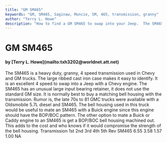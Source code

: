 ```yaml
---
title: "GM SM465"
keywords: "GM, SM465, Saginaw, Muncie, SM, 465, transmission, granny"
author: "Terry L. Howe"
description: "How to find a GM SM465 to swap into your Jeep.  The SM465 is a heavy duty, granny low, four speed manual transmission."
---
```


# GM SM465
<H4>by [Terry L. Howe](mailto:txh3202@worldnet.att.net)</H4>
The SM465 is a heavy duty, granny, 4 speed transmission used in
Chevy and GM trucks.  The large ribbed cast iron case makes it
easy to identify.
It is an excellent 4 speed to swap into a
Jeep with a Chevy engine.  The SM465 has an unusual large input
bearing retainer, it does not use the standard GM size.  It is
normally best to buy a matching bell housing with the transmission.
Rumor is, the late 70s to 81 GMC trucks were available with a
Oldsmobile 5.7L diesel and SM465.  The bell housing used in this
truck would be useful to mate an SM465 with a Buick engine since
this engine should have the BOP/BOC pattern.  The other option to
mate a Buick or Caddy engine to an SM465 is get a BOP/BOC bell housing
machined out.  This adds to the cost and who knows if it would
compromise the strength of the bell housing.
Transmission 1st 2nd 3rd 4th 5th Rev 
SM465 6.55 3.58 1.57 1.00  NA